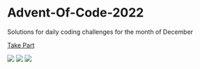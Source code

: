 # Advent-Of-Code-2022

Solutions for daily coding challenges for the month of December

[Take Part](https://adventofcode.com/2022)

![](https://img.shields.io/badge/day%20📅-14-blue)
![](https://img.shields.io/badge/stars%20⭐-27-yellow)
![](https://img.shields.io/badge/days%20completed-13-red)
